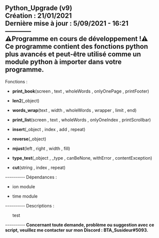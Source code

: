 Python_Upgrade (v9)<br />
Création : 21/01/2021<br />
Dernière mise à jour : 5/09/2021 - 16:21<br />
————<br />
<strong>⚠️Programme en cours de développement !⚠️</strong><br>
Ce programme contient des fonctions python plus avancés et peut-être utilisé comme un module python à importer dans votre programme.<br>
----------
Fonctions :<br>
<ul>
<li><strong>print_book</strong>(screen , text ,  wholeWords , onlyOnePage , printFooter)</li></ul>
<ul>
<li><strong>len2</strong>(_object)</li></ul>
<ul>
<li><strong>words_wrap</strong>(text , width , wholeWords , wrapper , limit , end)</li></ul>
<ul>
<li><strong>print_list</strong>(screen , text , wholeWords , onlyOneIndex , printScrollbar)</li></ul>
<ul>
<li><strong>insert</strong>(_object , index , add , repeat)</li></ul>
<ul>
<li><strong>reverse</strong>(_object)</li></ul>
<ul>
<li><strong>mjust</strong>(left , right , width , fill)</li></ul>
<ul>
<li><strong>type_test</strong>(_object , _type , canBeNone, withError , contentException)</li></ul>
<ul>
<li><strong>cut</strong>(string , index , repeat)</li>
</ul>
----------
Dépendances :<br />
<ul>
<li>ion module</li></ul>
<ul>
<li>time module</li></ul>
----------
Descriptions :<br .>
<ul>test</ul>
----------
<strong>Concernant toute demande, problème ou suggestion avec ce script, veuillez me contacter sur mon Discord : BTA_Susideur#5093.</strong>
